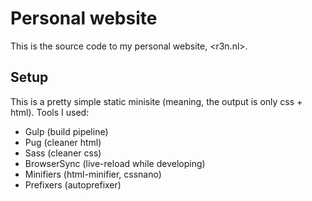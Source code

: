 # Personal website

This is the source code to my personal website, <r3n.nl>.

## Setup

This is a pretty simple static minisite (meaning, the output is only css + html). Tools I used:

- Gulp (build pipeline)
- Pug (cleaner html)
- Sass (cleaner css)
- BrowserSync (live-reload while developing)
- Minifiers (html-minifier, cssnano)
- Prefixers (autoprefixer)
